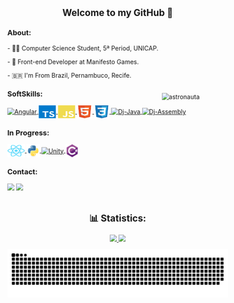 <div align="center">
 <h2>Welcome to my GitHub 🚀</h2>
 
 <div align="left">
 
  
 <div style="display: inline_block">
   <h3> About: </h3>
   <p>- 👨‍💻 Computer Science Student, 5ª Period, UNICAP.</p>
  <a href="https://beacons.ai/djalmahenry">
   <img alt="astronauta" src="https://user-images.githubusercontent.com/45500812/123569616-06de4780-d79d-11eb-87a6-b4d67690dfdd.png" width="30%" align="right" style="margin-top: 80px">
   </a
   <p>- 💼 Front-end Developer at Manifesto Games.</p>
   <p>- 🇧🇷  I'm From Brazil, Pernambuco, Recife.</p>
 </div>

 <div style="display: inline_block">
  <h3> SoftSkills: </h3>
  <a href="https://github.com/DjalmaHenry?tab=repositories&q=&type=&language=html&sort=">
   <img align="center" alt="Angular" height="30" width="30" src="https://cdn.worldvectorlogo.com/logos/angular-icon.svg">
   <img align="center" alt="TS" height="30" width="40" src="https://raw.githubusercontent.com/devicons/devicon/master/icons/typescript/typescript-plain.svg">
   <img align="center" alt="JS" height="30" width="40" src="https://raw.githubusercontent.com/devicons/devicon/master/icons/javascript/javascript-plain.svg">
   <img align="center" alt="Dj-HTML" height="30" width="35" src="https://raw.githubusercontent.com/devicons/devicon/master/icons/html5/html5-original.svg">
   <img align="center" alt="Dj-CSS" height="30" width="35" src="https://raw.githubusercontent.com/devicons/devicon/master/icons/css3/css3-original.svg">
  </a>
  <a href="https://github.com/DjalmaHenry?tab=repositories&q=&type=&language=java&sort=">
   <img align="center" alt="Dj-Java" height="30" width="40" src="https://user-images.githubusercontent.com/45500812/120865135-d0c5f300-c563-11eb-8ada-ad2e3e4eb923.png"> 
  <a href="https://github.com/DjalmaHenry?tab=repositories&q=&type=&language=assembly&sort=">
   <img align="center" alt="Dj-Assembly" height="30" width="40" src="https://user-images.githubusercontent.com/45500812/120865088-b5f37e80-c563-11eb-8a08-a79020fac300.png">
  </a>
 </div>
 
 <div style="display: inline_block">
  <h3> In Progress: </h3>
  <a href="https://github.com/DjalmaHenry">
   <img align="center" alt="React" height="30" width="40" src="https://raw.githubusercontent.com/devicons/devicon/master/icons/react/react-original.svg">
   <img align="center" alt="Python" height="30" width="30" src="https://raw.githubusercontent.com/devicons/devicon/master/icons/python/python-original.svg">
   <img align="center" alt="Unity" height="30" width="30" src="https://user-images.githubusercontent.com/45500812/138612271-166b8b13-d383-4420-b75d-0b4b5581408a.jpg">
   <img align="center" alt="C#" height="30" width="30" src="https://raw.githubusercontent.com/devicons/devicon/master/icons/csharp/csharp-original.svg">
  </a>
</div>  
 
<div style="display: inline_block">
  <h3> Contact: </h3>
  <a href="https://www.linkedin.com/in/djalma-henrique-b17aa6199/" target="_blank"><img src="https://img.shields.io/badge/-LinkedIn-%230077B5?style=for-the-badge&logo=linkedin&logoColor=white" target="_blank"></a> 
  <a href = "mailto: djalmahenry@outlook.com"><img src="https://img.shields.io/badge/-email-%23333?style=for-the-badge&logo=gmail&logoColor=white" target="_blank"></a>
</div>
</div>

<div style="display: inline_block" align="center"><br>
  <h2> 📊 Statistics: </h2>
  <a href="https://github.com/DjalmaHenry">
    <img height="180em" src="https://github-readme-stats.vercel.app/api/top-langs/?username=DjalmaHenry&layout=compact&langs_count=16&theme=dracula"/>
    <img height="180em" src="https://github-readme-stats.vercel.app/api?username=DjalmaHenry&show_icons=true&theme=dracula&include_all_commits=true&count_private=true"/>
   
![Snake animation](https://github.com/DjalmaHenry/djalmahenry/blob/output/github-contribution-grid-snake.svg)
  </a>
 </div>
